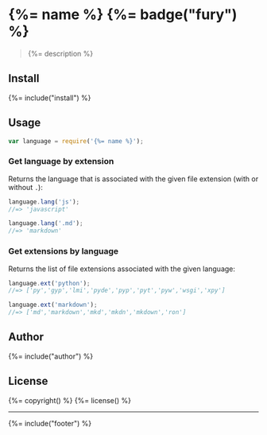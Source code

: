 # {%= name %} {%= badge("fury") %}

> {%= description %}

## Install
{%= include("install") %}

## Usage

```js
var language = require('{%= name %}');
```

### Get language by extension

Returns the language that is associated with the given file extension (with or without `.`):

```js
language.lang('js');
//=> 'javascript'

language.lang('.md');
//=> 'markdown'
```

### Get extensions by language

Returns the list of file extensions associated with the given language:

```js
language.ext('python');
//=> ['py','gyp','lmi','pyde','pyp','pyt','pyw','wsgi','xpy']

language.ext('markdown');
//=> ['md','markdown','mkd','mkdn','mkdown','ron']
```

## Author
{%= include("author") %}

## License
{%= copyright() %}
{%= license() %}

***

{%= include("footer") %}